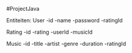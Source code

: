 #ProjectJava

Entiteiten:
User
-id
-name
-password
-ratingId

Rating
-id
-rating
-userId
-musicId

Music
-id
-title
-artist
-genre
-duration
-ratingId
